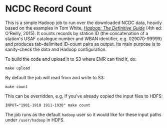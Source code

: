 # NCDC Record Count

This is a simple Hadoop job to run over the downloaded NCDC data, heavily based
on the examples in Tom White,
[_Hadoop: The Definitive Guide_](http://hadoopbook.com/) (4th ed: O'Reilly,
2015). It counts records by station ID (the concatenation of a station's USAF
catalogue number and WBAN identifier, e.g. 029070-99999) and produces
tab-delimited ID-count pairs as output. Its main purpose is to sanity-check the
data and Hadoop configuration.

To build the code and upload it to S3 where EMR can find it, do:
```
make upload
```

By default the job will read from and write to S3:
```
make count
```

This can be overridden, e.g. if you've already copied the input files to HDFS:
```
INPUT="1901-1910 1911-1930" make count
```

The job runs as the default `hadoop` user so it would like for these input paths
under `/user/hadoop` in HDFS.
